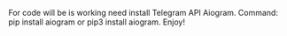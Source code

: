 For code will be is working need install Telegram API Aiogram. Command: pip install aiogram or pip3 install aiogram. Enjoy!

